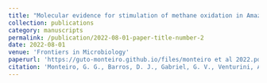 ```yaml
---
title: "Molecular evidence for stimulation of methane oxidation in Amazonian floodplains by ammonia-oxidizing communities"
collection: publications
category: manuscripts
permalink: /publication/2022-08-01-paper-title-number-2
date: 2022-08-01
venue: 'Frontiers in Microbiology'
paperurl: 'https://guto-monteiro.github.io/files/monteiro et al 2022.pdf'
citation: 'Monteiro, G. G., Barros, D. J., Gabriel, G. V., Venturini, A. M., Veloso, T. G., Vazquez, G. H., ... & Navarrete, A. A. (2022). Molecular evidence for stimulation of methane oxidation in Amazonian floodplains by ammonia-oxidizing communities. <i>Frontiers in Microbiology</i>, 13, 913453.'
---
```


